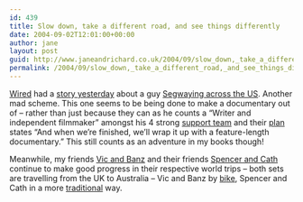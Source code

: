 ```yaml
---
id: 439
title: Slow down, take a different road, and see things differently
date: 2004-09-02T12:01:00+00:00
author: jane
layout: post
guid: http://www.janeandrichard.co.uk/2004/09/slow_down,_take_a_different_road,_and_see_things_differently
permalink: /2004/09/slow_down,_take_a_different_road,_and_see_things_differently/
---
```

[Wired](http://www.wired.com/) had a [story yesterday](http://www.wired.com/news/culture/0,1284,64776,00.html) about a guy [Segwaying across the US](http://www.10mph.com/). Another mad scheme. This one seems to be being done to make a documentary out of &#8211; rather than just because they can as he counts a &#8220;Writer and independent filmmaker&#8221; amongst his 4 strong [support team](http://www.10mph.com/about/team.html) and their [plan](http://www.10mph.com/about/) states &#8220;And when we&#8217;re finished, we&#8217;ll wrap it up with a feature-length documentary.&#8221; This still counts as an adventure in my books though!

Meanwhile, my friends [Vic and Banz](http://www.bigtrip.blogspot.com) and their friends [Spencer and Cath](http://www.oztrip04.blogspot.com/) continue to make good progress in their respective world trips &#8211; both sets are travelling from the UK to Australia &#8211; Vic and Banz by [bi](http://www.bigtrip.blogspot.com/logistics/sob.html)[ke](http://www.bigtrip.blogspot.com/logistics/sos.html), Spencer and Cath in a more [traditional](http://oztrip04.blogspot.com/backpack/backpacks.html) way.